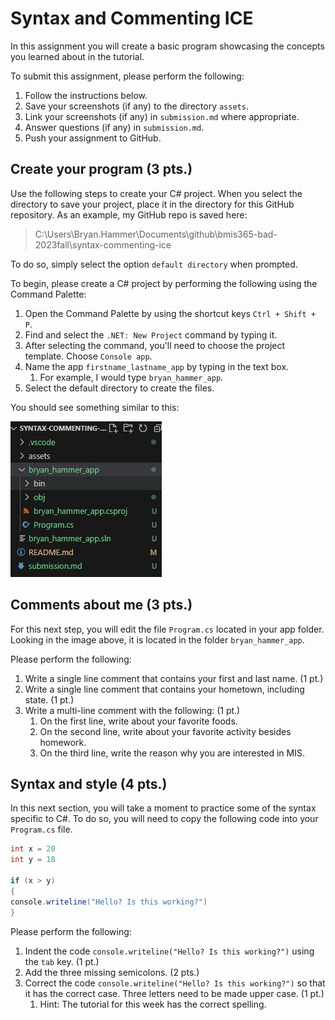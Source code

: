 # Syntax and Commenting ICE
In this assignment you will create a basic program showcasing the concepts you learned about in the tutorial.

To submit this assignment, please perform the following:
1. Follow the instructions below.
1. Save your screenshots (if any) to the directory `assets`.
1. Link your screenshots (if any) in `submission.md` where appropriate.
1. Answer questions (if any) in `submission.md`.
1. Push your assignment to GitHub.

## Create your program (3 pts.)
Use the following steps to create your C# project. When you select the directory to save your project, place it in the directory for this GitHub repository. As an example, my GitHub repo is saved here:

> C:\Users\Bryan.Hammer\Documents\github\bmis365-bad-2023fall\syntax-commenting-ice

To do so, simply select the option `default directory` when prompted.

To begin, please create a C# project by performing the following using the Command Palette:
1. Open the Command Palette by using the shortcut keys `Ctrl + Shift + P`.
1. Find and select the `.NET: New Project` command by typing it.
1. After selecting the command, you'll need to choose the project template. Choose `Console app`.
1. Name the app `firstname_lastname_app` by typing in the text box. 
   1. For example, I would type `bryan_hammer_app`.
1. Select the default directory to create the files.

You should see something similar to this:

![successful creation of project](assets/img01.jpg)

## Comments about me (3 pts.)
For this next step, you will edit the file `Program.cs` located in your app folder. Looking in the image above, it is located in the folder `bryan_hammer_app`.

Please perform the following:
1. Write a single line comment that contains your first and last name. (1 pt.)
1. Write a single line comment that contains your hometown, including state. (1 pt.)
1. Write a multi-line comment with the following: (1 pt.)
   1. On the first line, write about your favorite foods.
   1. On the second line, write about your favorite activity besides homework.
   1. On the third line, write the reason why you are interested in MIS.

## Syntax and style (4 pts.)
In this next section, you will take a moment to practice some of the syntax specific to C#. To do so, you will need to copy the following code into your `Program.cs` file.

```C#
int x = 20
int y = 18

if (x > y) 
{
console.writeline("Hello? Is this working?")
}
```

Please perform the following:
1. Indent the code `console.writeline("Hello? Is this working?")` using the `tab` key. (1 pt.)
1. Add the three missing semicolons. (2 pts.)
1. Correct the code `console.writeline("Hello? Is this working?")` so that it has the correct case. Three letters need to be made upper case. (1 pt.)
   1. Hint: The tutorial for this week has the correct spelling.